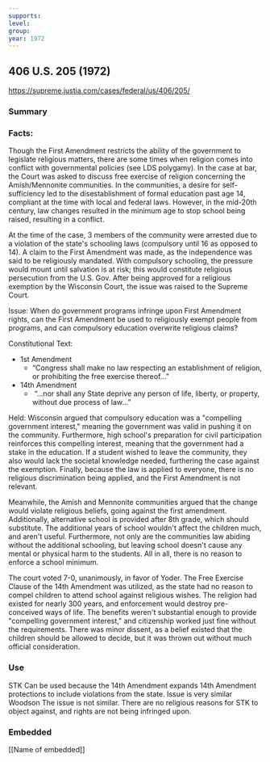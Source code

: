 ```yaml
---
supports: 
level: 
group: 
year: 1972
---
```

## 406 U.S. 205 (1972)

https://supreme.justia.com/cases/federal/us/406/205/

### Summary

### Facts:
Though the First Amendment restricts the ability of the government to legislate religious matters, there are some times when religion comes into conflict with governmental policies (see LDS polygamy). In the case at bar, the Court was asked to discuss free exercise of religion concerning the Amish/Mennonite communities. In the communities, a desire for self-sufficiency led to the disestablishment of formal education past age 14, compliant at the time with local and federal laws. However, in the mid-20th century, law changes resulted in the minimum age to stop school being raised, resulting in a conflict.  

At the time of the case, 3 members of the community were arrested due to a violation of the state's schooling laws (compulsory until 16 as opposed to 14). A claim to the First Amendment was made, as the independence was said to be religiously mandated. With compulsory schooling, the pressure would mount until salvation is at risk; this would constitute religious persecution from the U.S. Gov. After being approved for a religious exemption by the Wisconsin Court, the issue was raised to the Supreme Court. 

Issue: 
When do government programs infringe upon First Amendment rights, can the First Amendment be used to religiously exempt people from programs, and can compulsory education overwrite religious claims?

Constitutional Text:
- 1st Amendment
	- “Congress shall make no law respecting an establishment of religion, or prohibiting the free exercise thereof…”
- 14th Amendment
	-  “...nor shall any State deprive any person of life, liberty, or property, without due process of law...”

Held: 
Wisconsin argued that compulsory education was a "compelling government interest," meaning the government was valid in pushing it on the community. Furthermore, high school's preparation for civil participation reinforces this compelling interest, meaning that the government had a stake in the education. If a student wished to leave the community, they also would lack the societal knowledge needed, furthering the case against the exemption. Finally, because the law is applied to everyone, there is no religious discrimination being applied, and the First Amendment is not relevant.

Meanwhile, the Amish and Mennonite communities argued that the change would violate religious beliefs, going against the first amendment. Additionally, alternative school is provided after 8th grade, which should substitute. The additional years of school wouldn't affect the children much, and aren't useful. Furthermore, not only are the communities law abiding without the additional schooling, but leaving school doesn't cause any mental or physical harm to the students. All in all, there is no reason to enforce a school minimum.

The court voted 7-0, unanimously, in favor of Yoder. The Free Exercise Clause of the 14th Amendment was utilized, as the state had no reason to compel children to attend school against religious wishes. The religion had existed for nearly 300 years, and enforcement would destroy pre-conceived ways of life. The benefits weren't substantial enough to provide "compelling government interest," and citizenship worked just fine without the requirements. There was minor dissent, as a belief existed that the children should be allowed to decide, but it was thrown out without much official consideration.

### Use

STK
	Can be used because the 14th Amendment expands 14th Amendment protections to include violations from the state.
	Issue is very similar
Woodson
	The issue is not similar. There are no religious reasons for STK to object against, and rights are not being infringed upon.

### Embedded

[[Name of embedded]]